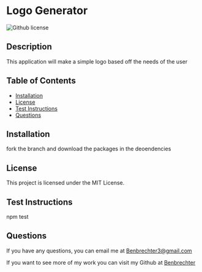 # Logo Generator
   ![Github license](https://img.shields.io/badge/license-MIT%20License-blue.svg)

  ## Description
  This application will make a simple logo based off the needs of the user

  ## Table of Contents
  - [Installation](#installation)
  - [License](#license)
  - [Test Instructions](#test-instructions)
  - [Questions](#questions)

  ## Installation
  fork the branch and download the packages in the deoendencies

  ## License 
 This project is licensed under the MIT License.

  ## Test Instructions
  npm test

  ## Questions
  If you have any questions, you can email me at Benbrechter3@gmail.com 

  If you want to see more of my work you can visit my Github at [Benbrechter](https://github.com/undefined)